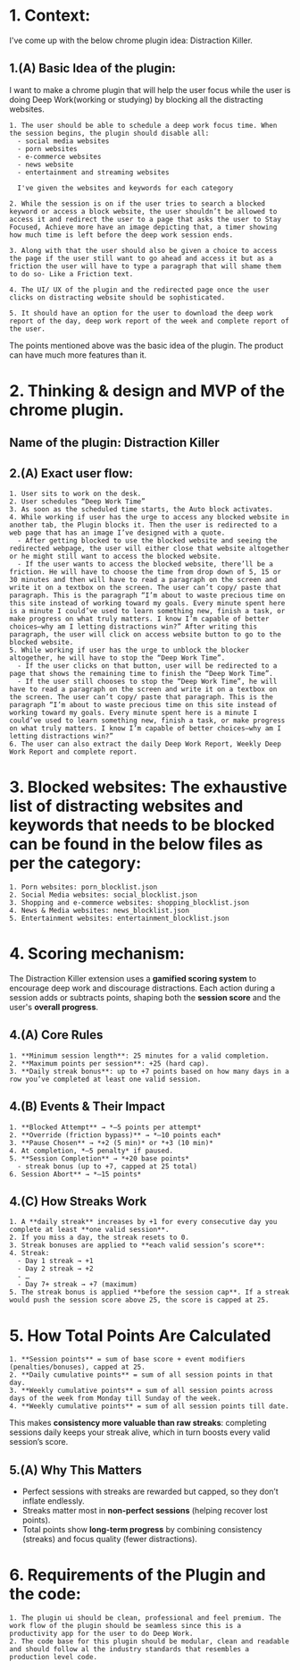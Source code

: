 # 1. Context: 
I've come up with the below chrome plugin idea: Distraction Killer. 

## 1.(A) Basic Idea of the plugin: 
I want to make a chrome plugin that will help the user focus while the user is doing Deep Work(working or studying) by blocking all the distracting websites. 

    1. The user should be able to schedule a deep work focus time. When the session begins, the plugin should disable all: 
      - social media websites 
      - porn websites 
      - e-commerce websites 
      - news website 
      - entertainment and streaming websites  
      
      I've given the websites and keywords for each category
  
    2. While the session is on if the user tries to search a blocked keyword or access a block website, the user shouldn’t be allowed to access it and redirect the user to a page that asks the user to Stay Focused, Achieve more have an image depicting that, a timer showing how much time is left before the deep work session ends.

    3. Along with that the user should also be given a choice to access the page if the user still want to go ahead and access it but as a friction the user will have to type a paragraph that will shame them to do so- Like a Friction text. 

    4. The UI/ UX of the plugin and the redirected page once the user clicks on distracting website should be sophisticated. 

    5. It should have an option for the user to download the deep work report of the day, deep work report of the week and complete report of the user. 

The points mentioned above was the basic idea of the plugin. The product can have much more features than it.

# 2. Thinking & design and MVP of the chrome plugin. 

## Name of the plugin: Distraction Killer

## 2.(A) Exact user flow: 
    1. User sits to work on the desk.
    2. User schedules “Deep Work Time”
    3. As soon as the scheduled time starts, the Auto block activates.
    4. While working if user has the urge to access any blocked website in another tab, the Plugin blocks it. Then the user is redirected to a web page that has an image I’ve designed with a quote.
      - After getting blocked to use the blocked website and seeing the redirected webpage, the user will either close that website altogether or he might still want to access the blocked website. 
      - If the user wants to access the blocked website, there’ll be a friction. He will have to choose the time from drop down of 5, 15 or 30 minutes and then will have to read a paragraph on the screen and write it on a textbox on the screen. The user can’t copy/ paste that paragraph. This is the paragraph “I’m about to waste precious time on this site instead of working toward my goals. Every minute spent here is a minute I could’ve used to learn something new, finish a task, or make progress on what truly matters. I know I’m capable of better choices—why am I letting distractions win?” After writing this paragraph, the user will click on access website button to go to the blocked website.
    5. While working if user has the urge to unblock the blocker altogether, he will have to stop the “Deep Work Time”. 
      - If the user clicks on that button, user will be redirected to a page that shows the remaining time to finish the “Deep Work Time”. 
      - If the user still chooses to stop the “Deep Work Time”, he will have to read a paragraph on the screen and write it on a textbox on the screen. The user can’t copy/ paste that paragraph. This is the paragraph “I’m about to waste precious time on this site instead of working toward my goals. Every minute spent here is a minute I could’ve used to learn something new, finish a task, or make progress on what truly matters. I know I’m capable of better choices—why am I letting distractions win?”
    6. The user can also extract the daily Deep Work Report, Weekly Deep Work Report and complete report.

# 3. Blocked websites: The exhaustive list of distracting websites and keywords that needs to be blocked can be found in the below files as per the category:
    1. Porn websites: porn_blocklist.json
    2. Social Media websites: social_blocklist.json
    3. Shopping and e-commerce websites: shopping_blocklist.json
    4. News & Media websites: news_blocklist.json
    5. Entertainment websites: entertainment_blocklist.json


# 4. Scoring mechanism:
The Distraction Killer extension uses a **gamified scoring system** to encourage deep work and discourage distractions. Each action during a session adds or subtracts points, shaping both the **session score** and the user's **overall progress**.

## 4.(A) Core Rules
    1. **Minimum session length**: 25 minutes for a valid completion.
    2. **Maximum points per session**: +25 (hard cap).
    3. **Daily streak bonus**: up to +7 points based on how many days in a row you’ve completed at least one valid session.

## 4.(B) Events & Their Impact
    1. **Blocked Attempt** → *–5 points per attempt*  
    2. **Override (friction bypass)** → *–10 points each*  
    3. **Pause Chosen** → *+2 (5 min)* or *+3 (10 min)*  
    4. At completion, *–5 penalty* if paused.  
    5. **Session Completion** → *+20 base points*  
      - streak bonus (up to +7, capped at 25 total)  
    6. Session Abort** → *–15 points*  

## 4.(C) How Streaks Work
    1. A **daily streak** increases by +1 for every consecutive day you complete at least **one valid session**.  
    2. If you miss a day, the streak resets to 0.  
    3. Streak bonuses are applied to **each valid session’s score**:
    4. Streak:
      - Day 1 streak → +1
      - Day 2 streak → +2
      - …
      - Day 7+ streak → +7 (maximum)
    5. The streak bonus is applied **before the session cap**. If a streak would push the session score above 25, the score is capped at 25.


# 5. How Total Points Are Calculated
    1. **Session points** = sum of base score + event modifiers (penalties/bonuses), capped at 25.  
    2. **Daily cumulative points** = sum of all session points in that day.  
    3. **Weekly cumulative points** = sum of all session points across days of the week from Monday till Sunday of the week.
    4. **Weekly cumulative points** = sum of all session points till date.
This makes **consistency more valuable than raw streaks**: completing sessions daily keeps your streak alive, which in turn boosts every valid session’s score.

## 5.(A) Why This Matters
- Perfect sessions with streaks are rewarded but capped, so they don’t inflate endlessly.  
- Streaks matter most in **non-perfect sessions** (helping recover lost points).  
- Total points show **long-term progress** by combining consistency (streaks) and focus quality (fewer distractions).

# 6. Requirements of the Plugin and the code:
    1. The plugin ui should be clean, professional and feel premium. The work flow of the plugin should be seamless since this is a productivity app for the user to do Deep Work.
    2. The code base for this plugin should be modular, clean and readable and should follow al the industry standards that resembles a production level code.
